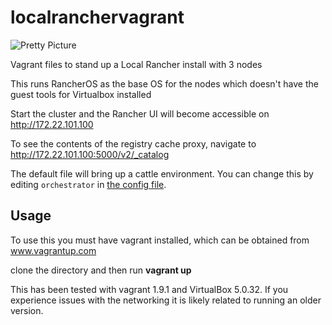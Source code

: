 # localranchervagrant
![Pretty Picture](https://github.com/chrisurwin/localranchervagrant/localranchervagrant.png)

Vagrant files to stand up a Local Rancher install with 3 nodes

This runs RancherOS as the base OS for the nodes which doesn't have the guest tools for Virtualbox installed

Start the cluster and the Rancher UI will become accessible on http://172.22.101.100

To see the contents of the registry cache proxy, navigate to http://172.22.101.100:5000/v2/_catalog

The default file will bring up a cattle environment. You can change this by editing `orchestrator` in [the config file](config.yaml).

## Usage

To use this you must have vagrant installed, which can be obtained from www.vagrantup.com

clone the directory and then run **vagrant up**

This has been tested with vagrant 1.9.1 and VirtualBox 5.0.32. If you experience issues with the networking it is likely related to running an older version.
